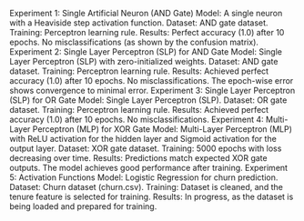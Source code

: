 Experiment 1: Single Artificial Neuron (AND Gate)
Model: A single neuron with a Heaviside step activation function.
Dataset: AND gate dataset.
Training: Perceptron learning rule.
Results:
Perfect accuracy (1.0) after 10 epochs.
No misclassifications (as shown by the confusion matrix).
Experiment 2: Single Layer Perceptron (SLP) for AND Gate
Model: Single Layer Perceptron (SLP) with zero-initialized weights.
Dataset: AND gate dataset.
Training: Perceptron learning rule.
Results:
Achieved perfect accuracy (1.0) after 10 epochs.
No misclassifications.
The epoch-wise error shows convergence to minimal error.
Experiment 3: Single Layer Perceptron (SLP) for OR Gate
Model: Single Layer Perceptron (SLP).
Dataset: OR gate dataset.
Training: Perceptron learning rule.
Results:
Achieved perfect accuracy (1.0) after 10 epochs.
No misclassifications.
Experiment 4: Multi-Layer Perceptron (MLP) for XOR Gate
Model: Multi-Layer Perceptron (MLP) with ReLU activation for the hidden layer and Sigmoid activation for the output layer.
Dataset: XOR gate dataset.
Training: 5000 epochs with loss decreasing over time.
Results:
Predictions match expected XOR gate outputs.
The model achieves good performance after training.
Experiment 5: Activation Functions
Model: Logistic Regression for churn prediction.
Dataset: Churn dataset (churn.csv).
Training: Dataset is cleaned, and the tenure feature is selected for training.
Results: In progress, as the dataset is being loaded and prepared for training.

